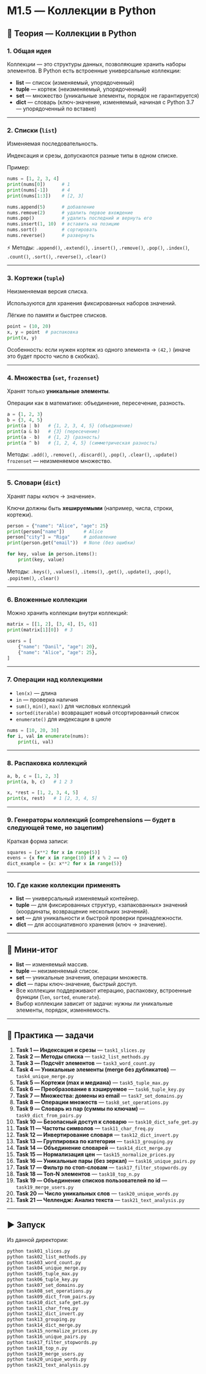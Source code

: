 # M1.5 — Коллекции в Python

## 📘 Теория — Коллекции в Python

### 1. Общая идея
Коллекции — это структуры данных, позволяющие хранить наборы элементов.
В Python есть встроенные универсальные коллекции:

- **list** — список (изменяемый, упорядоченный)
- **tuple** — кортеж (неизменяемый, упорядоченный)
- **set** — множество (уникальные элементы, порядок не гарантируется)
- **dict** — словарь (ключ-значение, изменяемый, начиная с Python 3.7 — упорядоченный по вставке)

---

### 2. Списки (`list`)
Изменяемая последовательность.

Индексация и срезы, допускаются разные типы в одном списке.

Пример:
```python
nums = [1, 2, 3, 4]
print(nums[0])      # 1
print(nums[-1])     # 4
print(nums[1:3])    # [2, 3]

nums.append(5)      # добавление
nums.remove(2)      # удалить первое вхождение
nums.pop()          # удалить последний и вернуть его
nums.insert(1, 10)  # вставить на позицию
nums.sort()         # сортировать
nums.reverse()      # развернуть
```

⚡ Методы: `.append()`, `.extend()`, `.insert()`, `.remove()`, `.pop()`, `.index()`, `.count()`, `.sort()`, `.reverse()`, `.clear()`

---

### 3. Кортежи (`tuple`)
Неизменяемая версия списка.

Используются для хранения фиксированных наборов значений.

Лёгкие по памяти и быстрее списков.

```python
point = (10, 20)
x, y = point  # распаковка
print(x, y)
```

Особенность: если нужен кортеж из одного элемента → `(42,)` (иначе это будет просто число в скобках).

---

### 4. Множества (`set`, `frozenset`)
Хранят только **уникальные элементы**.

Операции как в математике: объединение, пересечение, разность.
```python
a = {1, 2, 3}
b = {3, 4, 5}
print(a | b)   # {1, 2, 3, 4, 5} (объединение)
print(a & b)   # {3} (пересечение)
print(a - b)   # {1, 2} (разность)
print(a ^ b)   # {1, 2, 4, 5} (симметрическая разность)
```

Методы: `.add()`, `.remove()`, `.discard()`, `.pop()`, `.clear()`, `.update()`
`frozenset` — неизменяемое множество.

---

### 5. Словари (`dict`)
Хранят пары «ключ → значение».

Ключи должны быть **хешируемыми** (например, числа, строки, кортежи).

```python
person = {"name": "Alice", "age": 25}
print(person["name"])       # Alice
person["city"] = "Riga"     # добавление
print(person.get("email"))  # None (без ошибки)

for key, value in person.items():
    print(key, value)
```

Методы: `.keys()`, `.values()`, `.items()`, `.get()`, `.update()`, `.pop()`, `.popitem()`, `.clear()`

---

### 6. Вложенные коллекции
Можно хранить коллекции внутри коллекций:
```python
matrix = [[1, 2], [3, 4], [5, 6]]
print(matrix[1][0])  # 3

users = [
    {"name": "Danil", "age": 20},
    {"name": "Alice", "age": 25},
]
```

---

### 7. Операции над коллекциями
- `len(x)` — длина
- `in` — проверка наличия
- `sum()`, `min()`, `max()` для числовых коллекций
- `sorted(iterable)` возвращает новый отсортированный список
- `enumerate()` для индексации в цикле

```python
nums = [10, 20, 30]
for i, val in enumerate(nums):
    print(i, val)
```

---

### 8. Распаковка коллекций
```python
a, b, c = [1, 2, 3]
print(a, b, c)   # 1 2 3

x, *rest = [1, 2, 3, 4, 5]
print(x, rest)   # 1 [2, 3, 4, 5]
```

---

### 9. Генераторы коллекций (comprehensions — будет в следующей теме, но зацепим)
Краткая форма записи:
```python
squares = [x**2 for x in range(5)]
evens = {x for x in range(10) if x % 2 == 0}
dict_example = {x: x**2 for x in range(5)}
```

---

### 10. Где какие коллекции применять
- **list** — универсальный изменяемый контейнер.
- **tuple** — для фиксированных структур, «запакованных» значений (координаты, возвращение нескольких значений).
- **set** — для уникальности и быстрой проверки принадлежности.
- **dict** — для ассоциативного хранения (ключ → значение).

---

## 📝 Мини-итог
- **list** — изменяемый массив.
- **tuple** — неизменяемый список.
- **set** — уникальные значения, операции множеств.
- **dict** — пары ключ-значение, быстрый доступ.
- Все коллекции поддерживают итерацию, распаковку, встроенные функции (`len`, `sorted`, `enumerate`).
- Выбор коллекции зависит от задачи: нужны ли уникальные элементы, порядок, изменяемость.

---

## 🧪 Практика — задачи

1. **Task 1 — Индексация и срезы** — `task1_slices.py`
2. **Task 2 — Методы списка** — `task2_list_methods.py`
3. **Task 3 — Подсчёт элементов** — `task3_word_count.py`
4. **Task 4 — Уникальные элементы (merge без дубликатов)** — `task4_unique_merge.py`
5. **Task 5 — Кортежи (max и медиана)** — `task5_tuple_max.py`
6. **Task 6 — Преобразование в хэшируемое** — `task6_tuple_key.py`
7. **Task 7 — Множества: домены из email** — `task7_set_domains.py`
8. **Task 8 — Операции множеств** — `task8_set_operations.py`
9. **Task 9 — Словарь из пар (суммы по ключам)** — `task9_dict_from_pairs.py`
10. **Task 10 — Безопасный доступ к словарю** — `task10_dict_safe_get.py`
11. **Task 11 — Частоты символов** — `task11_char_freq.py`
12. **Task 12 — Инвертирование словаря** — `task12_dict_invert.py`
13. **Task 13 — Группировка по категории** — `task13_grouping.py`
14. **Task 14 — Объединение словарей** — `task14_dict_merge.py`
15. **Task 15 — Нормализация цен** — `task15_normalize_prices.py`
16. **Task 16 — Уникальные пары (без зеркал)** — `task16_unique_pairs.py`
17. **Task 17 — Фильтр по стоп-словам** — `task17_filter_stopwords.py`
18. **Task 18 — Топ-N элементов** — `task18_top_n.py`
19. **Task 19 — Объединение списков пользователей по id** — `task19_merge_users.py`
20. **Task 20 — Число уникальных слов** — `task20_unique_words.py`
21. **Task 21 — Челлендж: Анализ текста** — `task21_text_analysis.py`

---

## ▶️ Запуск
Из данной директории:
```bash
python task01_slices.py
python task02_list_methods.py
python task03_word_count.py
python task04_unique_merge.py
python task05_tuple_max.py
python task06_tuple_key.py
python task07_set_domains.py
python task08_set_operations.py
python task09_dict_from_pairs.py
python task10_dict_safe_get.py
python task11_char_freq.py
python task12_dict_invert.py
python task13_grouping.py
python task14_dict_merge.py
python task15_normalize_prices.py
python task16_unique_pairs.py
python task17_filter_stopwords.py
python task18_top_n.py
python task19_merge_users.py
python task20_unique_words.py
python task21_text_analysis.py
```
